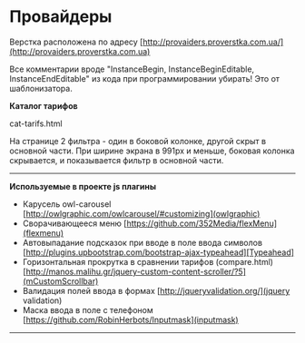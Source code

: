 Провайдеры
================

Верстка расположена по адресу [http://provaiders.proverstka.com.ua/](http://provaiders.proverstka.com.ua)

Все комментарии вроде "InstanceBegin, InstanceBeginEditable, InstanceEndEditable" из кода при программировании убирать! Это от шаблонизатора.


**Каталог тарифов**

cat-tarifs.html

На странице 2 фильтра - один в боковой колонке, другой скрыт в основной части. При ширине экрана в 991px и меньше, боковая колонка скрывается, и показывается фильтр в основной части.

---------------------------------------------------------
__Используемые в проекте js плагины__
* Карусель owl-carousel [http://owlgraphic.com/owlcarousel/#customizing](owlgraphic)
* Сворачивающееся меню [https://github.com/352Media/flexMenu](flexmenu)
* Автовыпадание подсказок при вводе в поле ввода символов [http://plugins.upbootstrap.com/bootstrap-ajax-typeahead][Typeahead]
* Горизонтальная прокрутка в сравнении тарифов (compare.html) [http://manos.malihu.gr/jquery-custom-content-scroller/?5](mCustomScrollbar)
* Валидация полей ввода в формах [http://jqueryvalidation.org/](jquery validation)
* Маска ввода в поле с телефоном [https://github.com/RobinHerbots/Inputmask](inputmask)

---------------------------------------------------------
